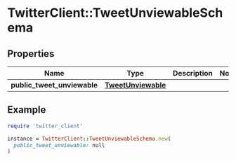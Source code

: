 # TwitterClient::TweetUnviewableSchema

## Properties

| Name | Type | Description | Notes |
| ---- | ---- | ----------- | ----- |
| **public_tweet_unviewable** | [**TweetUnviewable**](TweetUnviewable.md) |  |  |

## Example

```ruby
require 'twitter_client'

instance = TwitterClient::TweetUnviewableSchema.new(
  public_tweet_unviewable: null
)
```

